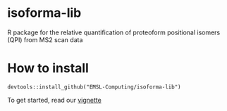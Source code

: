 # isoforma-lib
R package for the relative quantification of proteoform positional isomers (QPI) from MS2 scan data

# How to install 
`devtools::install_github("EMSL-Computing/isoforma-lib")`

To get started, read our [vignette](https://emsl-computing.github.io/isoforma-lib/)
